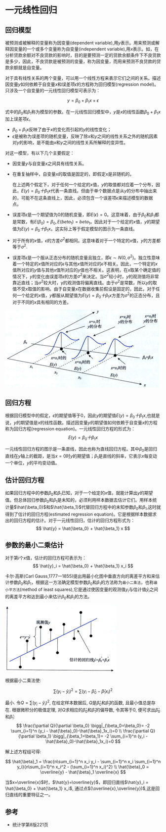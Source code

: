 # 一元线性回归

## 回归模型

被预测或被解释的变量称为因变量(dependent variable),用$y$表示。用来预测或解释因变量的一个或多个变量称为自变量(independent variable),用$x$表示。如，在分析贷款余额对不良贷款的影响时，目的是要预测一定的贷款余额条件下不良贷款是多少，因此，不良贷款是被预测的变量，称为因变量，而用来预测不良贷款的贷款余额就是自变量。

对于具有线性关系的两个变量，可以用一个线性方程来表示它们之间的关系。描述因变量$y$如何依赖于自变量$x$和误差项$\epsilon$的方程称为回归模型(regression model)。只涉及一个自变量的一元线性回归模型可表示为：

$$
y = \beta_0+\beta_1 x + \epsilon
$$

式中的$\beta_0$和$\beta_1$称为模型的参数。在一元线性回归模型中，$y$是$x$的线性函数$\beta_0+\beta_1 x$加上误差项$\epsilon$。

- $\beta_0+\beta_1 x$反映了由于$x$的变化而引起的$y$的线性变化；
- $\epsilon$是被称为误差项的随机变量，反映了除$x$和$y$之间的线性关系之外的随机因素对$y$的影响，是不能由$x$和$y$之间的线性关系所解释的变异性。


对这一模型，有以下几个主要假定：
- 因变量$y$与自变量$x$之间具有线性关系。
- 在重复抽样中，自变量$x$的取值是固定的，即假定$x$是非随机的。

    在上述两个假定下，对于任何一个给定的$x$值，$y$的取值都对应着一个分布，因此，$E(y)=\beta_0十\beta_1 x$代表一条直线。但由于单个数据点是从$y$的分布中抽出来的，可能不在这条直线上，因此，必须包含一个误差项$\epsilon$来描述模型的数据点。

- 误差项$\epsilon$是一个期望值为0的随机变量，即$E(\epsilon)=0$。这意味着，由于$\beta_0$和$\beta_1$都是常数，有$E(\beta_0)=\beta_0,E(beta_1)=beta_1$。因此对于一个给定的$x$值，$y$的期望值为$E(y)=\beta_0十\beta_1 x$。这实际上等于假定模型的图示为一条直线。

- 对于所有的$x$值，$\epsilon$的方差$\sigma^2$都相同。这意味着对于一个特定的$x$值，$y$的方差都等于$\sigma^2$.
- 误差项$\epsilon$是一个服从正态分布的随机变量且独立，即$\epsilon \sim N(0,\sigma^2)$。独立性意味着一个特定的$x$值所对应的$\epsilon$与其他$x$值所对应的$\epsilon$不相关。因此，一个特定的$x$值所对应的$y$值与其他$x$值所对应的$y$值也不相关。这表明，在$x$取某个确定值的情况下，$y$的变化由误差项$\epsilon$的方差$\sigma^2$来决定。当$\sigma^2$较小时，$y$的观测值将非常靠近直线；当$\sigma^2$较大时，y的观测值将偏离直线。由于$\sigma^2$是常数，所以$y$的取值不受$x$取值的影响。由于自变量$x$在数据收集前假设是固定的，因此，对于任何一个给定的$x$值，$y$都服从期望值为$E(y)=\beta_0十\beta_1 x$方差为$\sigma^2$的正态分布，且对于不同的$x$具有相同的方差。

![](./2一元线性回归/1.png)




## 回归方程

根据回归模型中的假定，$\epsilon$的期望值等于0，因此$y$的期望值$E(y)=\beta_0十\beta_1 x$,也就是说，$y$的期望值是$x$的线性函数。描述因变量$y$的期望值如何依赖于自变量$x$的方程称为回归方程(regression equation)。一元线性回归方程的形式为：
$$
E(y)=\beta_0十\beta_1 x
$$

一元线性回归方程的图示是一条直线，因此也称为直线回归方程。其中$\beta_0$是回归直线在$y$轴上的截距，是当$x=0$时$y$的期望值；$\beta_1$是直线的斜率，它表示$x$每变动一个单位，$y$的平均变动值。


## 估计回归方程
如果回归方程中的参数$\beta_0$和$\beta_1$已知，对于一个给定的$x$值，就能计算出$y$的期望值。但总体回归参数$\beta_0$和$\beta_1$是未知的，必须利用样本数据去估计它们。用样本统计量$\hat{\beta_0}$和$\hat{\beta_1}$代替回归方程中的未知参数$\beta_0$和$\beta_1$,这时就得到了估计的回归方程(estimated regression equation)。它是根据样本数据求出的回归方程的估计。对于一元线性回归，估计的回归方程形式为：
$$
\hat{y} = \hat{\beta_0} + \hat{\beta_1} x
$$


## 参数的最小二乘估计

对于第$i$个$x$值，估计的回归方程可表示为：
$$
\hat{y}_i = \hat{\beta_0} + \hat{\beta_1} x_i
$$

卡尔·高斯(Carl Gauss,1777一1855)提出用最小化图中垂直方向的离差平方和来估计参数$\beta_0$和$\beta_1$，根据这一方法确定模型参数$\beta_0$和$\beta_1$的方法称为`最小二乘法`，也称`最小平方法`(method of least squares),它是通过使因变量的观测值$y_i$与估计值$\hat{y}_i$之间的离差平方和达到最小来估计$\beta_0$和$\beta_1$的方法。

![](./2一元线性回归/2.png)

根据最小二乘法使:

$$
\sum(y_i - \hat{y}_i)^2 = \sum(y_i-\hat{\beta}_0-\hat{\beta}_1x_i)^2
$$

最小. 令$Q=\sum(y_i-\hat{y}_i)^2$, 在给定样本数据后, $Q$是$\hat{\beta}_0$和$\hat{\beta}_1$的函数, 且最小值总是存在. 根据微积分的极值定理, 对$Q$求相应的$\hat{\beta}_0$和$\hat{\beta}_1$的偏导数, 令其等于0, 便可求出$\hat{\beta}_0$和$\hat{\beta}_1$:
$$
\frac{\partial Q}{\partial \beta_0} \bigg|_{\beta_0=\beta_0}= -2 \sum_{i=1}^n (y_i - \hat{\beta}_0)-\hat{\beta}_1x_i)=0 \\
\frac{\partial Q}{\partial \beta_1} \bigg|_{\beta_1=\beta_1}= -2 \sum_{i=1}^n (y_i - \hat{\beta}_0)-\hat{\beta}_1x_i)=0
$$

解上述方程组可得:

$$
\hat{\beta}_1 = \frac{n\sum_{i=1}^n x_i y_i - \sum_{i=1}^n x_i \sum_{i=1}^n y_i}{n\sum_{i=1}^n x_i^2 - (\sum_{i=1}^n x_i)^2}  \\
\hat{\beta}_0 = \overline{y} - \hat{\beta}_1 \overline{x}
$$

当$x=\overline{x}$时，$\hat{y}=\overline{y}$，即回归直线$\hat{y}_i = \hat{\beta_0} + \hat{\beta_1} x_i$, 通过点$(\overline{x},\overline{y})$,这是回归直线的重要特征之一。




## 参考
- 统计学第8版221页